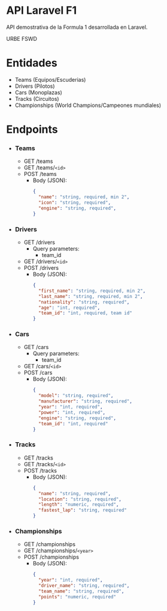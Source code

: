# API Laravel F1

API demostrativa de la Formula 1 desarrollada en Laravel.

URBE FSWD

# Entidades

- Teams (Equipos/Escuderias)
- Drivers (Pilotos)
- Cars (Monoplazas)
- Tracks (Circuitos)
- Championships (World Champions/Campeones mundiales)

# Endpoints

- ### Teams
  - GET /teams
  - GET /teams/`<id>`
  - POST /teams
    - Body (JSON):
      ```json
      {
        "name": "string, required, min 2",
        "icon": "string, required",
        "engine": "string, required",
      }
      ```

- ### Drivers
  - GET /drivers
      - Query parameters:
        - team_id
  - GET /drivers/`<id>`
  - POST /drivers
    - Body (JSON):
      ```json
      {
        "first_name": "string, required, min 2",
        "last_name": "string, required, min 2",
        "nationality": "string, required",
        "age": "int, required",
        "team_id": "int, required, team id"
      }
      ```

- ### Cars
  - GET /cars
    - Query parameters:
      - team_id
  - GET /cars/`<id>`
  - POST /cars
    - Body (JSON):
      ```json
      {
        "model": "string, required",
        "manufacturer": "string, required",
        "year": "int, required",
        "power": "int, required",
        "engine": "string, required",
        "team_id": "int, required"
      }
      ```

- ### Tracks
  - GET /tracks
  - GET /tracks/`<id>`
  - POST /tracks
    - Body (JSON):
      ```json
      {
        "name": "string, required",
        "location": "string, required",
        "length": "numeric, required",
        "fastest_lap": "string, required"
      }
      ```

- ### Championships
  - GET /championships
  - GET /championships/`<year>`
  - POST /championships
    - Body (JSON):
      ```json
      {
        "year": "int, required",
        "driver_name": "string, required",
        "team_name": "string, required",
        "points": "numeric, required"
      }
      ```